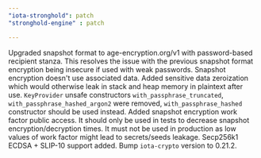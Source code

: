 ```yaml
---
"iota-stronghold": patch
"stronghold-engine" : patch

---
```


Upgraded snapshot format to age-encryption.org/v1 with password-based recipient stanza. This resolves the issue with the previous snapshot format encryption being insecure if used with weak passwords. Snapshot encryption doesn't use associated data.
Added sensitive data zeroization which would otherwise leak in stack and heap memory in plaintext after use.
`KeyProvider` unsafe constructors `with_passphrase_truncated`, `with_passphrase_hashed_argon2` were removed, `with_passphrase_hashed` constructor should be used instead.
Added snapshot encryption work factor public access. It should only be used in tests to decrease snapshot encryption/decryption times. It must not be used in production as low values of work factor might lead to secrets/seeds leakage.
Secp256k1 ECDSA + SLIP-10 support added.
Bump `iota-crypto` version to 0.21.2.
